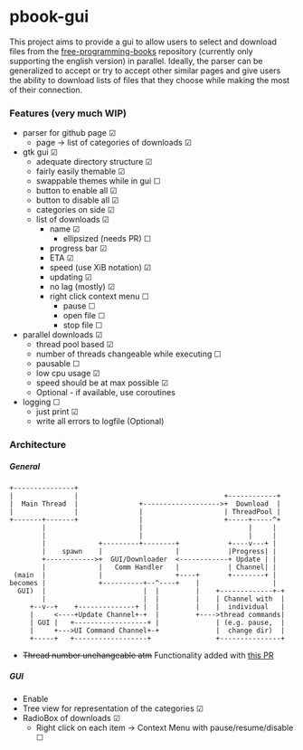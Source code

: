 # pbook-gui

This project aims to provide a gui to allow users to select and download files from the [free-programming-books](https://github.com/vhf/free-programming-books) repository (currently only supporting the english version) in parallel. Ideally, the parser can be generalized to accept or try to accept other similar pages and give users the ability to download lists of files that they choose while making the most of their connection.

### Features (very much WIP)
- parser for github page ☑
    - page -> list of categories of downloads ☑
- gtk gui ☑
    - adequate directory structure ☑
    - fairly easily themable ☑
    - swappable themes while in gui ☐
    - button to enable all ☑
    - button to disable all ☑
    - categories on side ☑
    - list of downloads ☑
        - name ☑
            - ellipsized (needs PR) ☐
        - progress bar ☑
        - ETA ☑
        - speed (use XiB notation) ☑
        - updating ☑
        - no lag (mostly) ☑
        - right click context menu ☐
            - pause ☐
            - open file ☐
            - stop file ☐
- parallel downloads ☑
    - thread pool based ☑
    - number of threads changeable while executing ☐
    - pausable ☐
    - low cpu usage ☑
    - speed should be at max possible ☑
    - Optional - if available, use coroutines
- logging ☐
    - just print ☑
    - write all errors to logfile (Optional)

### Architecture

##### General
```
+---------------+
|               |                                    +------------+
|  Main Thread  |               +------------------->+  Download  |
|               |               |                    | ThreadPool |
+-------+-------+               |                    +-----+-----^+
        |                       |                          |     |
        |                       |                          |     |
        |             +---------+--------+            +----v---+ |
        |    spawn    |                  |            |Progress| |
        +------------>+  GUI/Downloader  <------------+ Update | |
        |             |   Comm Handler   |            | Channel| |
 (main  |             |                  +----+       +--------+ |
becomes |             +----------+--^----+    |                  |
  GUI)  |                        |  |         |    +-------------+-+
        |                        |  |         |    | Channel with  |
     +--v--+    +--------------+ |  |         |    |  individual   |
     |     <----+Update Channel+-+  |         +---->thread commands|
     | GUI |   +------------------+ |              | (e.g. pause,  |
     |     +--->UI Command Channel+-+              |  change dir)  |
     +-----+   +------------------+                +---------------+
```

* ~~Thread number unchangeable atm~~ Functionality added with [this PR](https://github.com/frewsxcv/rust-threadpool/pull/17)

##### GUI
* Enable 
* Tree view for representation of the categories ☑
* RadioBox of downloads ☑
    * Right click on each item -> Context Menu with pause/resume/disable ☐
